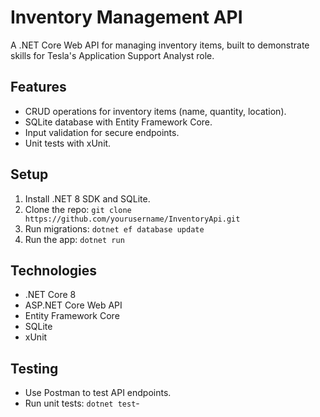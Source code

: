 # Inventory Management API

A .NET Core Web API for managing inventory items, built to demonstrate skills for Tesla's Application Support Analyst role.

## Features
- CRUD operations for inventory items (name, quantity, location).
- SQLite database with Entity Framework Core.
- Input validation for secure endpoints.
- Unit tests with xUnit.

## Setup
1. Install .NET 8 SDK and SQLite.
2. Clone the repo: `git clone https://github.com/yourusername/InventoryApi.git`
3. Run migrations: `dotnet ef database update`
4. Run the app: `dotnet run`

## Technologies
- .NET Core 8
- ASP.NET Core Web API
- Entity Framework Core
- SQLite
- xUnit

## Testing
- Use Postman to test API endpoints.
- Run unit tests: `dotnet test`-
